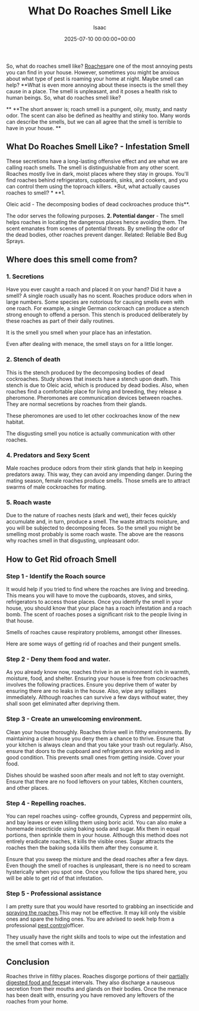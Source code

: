 ﻿---
title: What Do Roaches Smell Like
description: So, what do roaches smell like? Roaches are one of the most annoying pests you can find in your house. However, sometimes you might be anxious about what type...
slug: /what-do-roaches-smell-like/
date: 2025-07-10 00:00:00+00:00
lastmod: 2025-07-10 00:00:00+03:00
author: Isaac
categories:
- Guide
- Roaches
tags:
- guide
- roache
- smell
layout: post
---

So, what do roaches smell like? [Roaches](http://npic.orst.edu/pest/roach.html)are one of the most annoying pests you can find in your house. However, sometimes you might be anxious about what type of pest is roaming your home at night. Maybe smell can help? **What is even more annoying about these insects is the smell they cause in a place. The smell is unpleasant, and it poses a health risk to human beings. So, what do roaches smell like?

** **The short answer is; roach smell is a pungent, oily, musty, and nasty odor. The scent can also be defined as healthy and stinky too. Many words can describe the smells, but we can all agree that the smell is terrible to have in your house. **

##  What Do Roaches Smell Like? - Infestation Smell

These secretions have a long-lasting offensive effect and are what we are calling roach smells. The smell is distinguishable from any other scent. Roaches mostly live in dark, moist places where they stay in groups. You'll find roaches behind refrigerators, cupboards, sinks, and cookers, and you can control them using the toproach killers. *But, what actually causes roaches to smell? * **1.

Oleic acid - The decomposing bodies of dead cockroaches produce this**.

The odor serves the following purposes. **2. Potential danger** - The smell helps roaches in locating the dangerous places hence avoiding them. The scent emanates from scenes of potential threats. By smelling the odor of the dead bodies, other roaches prevent danger. Related: Reliable Bed Bug Sprays.

##  **Where does this smell come from?**

###  **1. Secretions**

Have you ever caught a roach and placed it on your hand? Did it have a smell? A single roach usually has no scent. Roaches produce odors when in large numbers. Some species are notorious for causing smells even with one roach. For example, a single German cockroach can produce a stench strong enough to offend a person. This stench is produced deliberately by these roaches as part of their daily routines.

It is the smell you smell when your place has an infestation.

Even after dealing with menace, the smell stays on for a little longer.

###  **2. Stench of death**

This is the stench produced by the decomposing bodies of dead cockroaches. Study shows that insects have a stench upon death. This stench is due to Oleic acid, which is produced by dead bodies. Also, when roaches find a comfortable place for living and breeding, they release a pheromone. Pheromones are communication devices between roaches. They are normal secretions by roaches from their glands.

These pheromones are used to let other cockroaches know of the new habitat.

The disgusting smell you notice is actually communication with other roaches.

###  **4. Predators and Sexy Scent**

Male roaches produce odors from their stink glands that help in keeping predators away. This way, they can avoid any impending danger. During the mating season, female roaches produce smells. Those smells are to attract swarms of male cockroaches for mating.

###  **5. Roach waste**

Due to the nature of roaches nests (dark and wet), their feces quickly accumulate and, in turn, produce a smell. The waste attracts moisture, and you will be subjected to decomposing feces. So the smell you might be smelling most probably is some roach waste. The above are the reasons why roaches smell in that disgusting, unpleasant odor.

##  **How to G****et Rid of****roach Smell**

###  **Step 1 - Identify the Roach source**

It would help if you tried to find where the roaches are living and breeding. This means you will have to move the cupboards, stoves, and sinks, refrigerators to access those places. Once you identify the smell in your house, you should know that your place has a roach infestation and a roach bomb. The scent of roaches poses a significant risk to the people living in that house.

Smells of roaches cause respiratory problems, amongst other illnesses.

Here are some ways of getting rid of roaches and their pungent smells.

###  **Step 2 - Deny them food and water.**

As you already know now, roaches thrive in an environment rich in warmth, moisture, food, and shelter. Ensuring your house is free from cockroaches involves the following practices. Ensure you deprive them of water by ensuring there are no leaks in the house. Also, wipe any spillages immediately. Although roaches can survive a few days without water, they shall soon get eliminated after depriving them.

###  **Step 3 - Create an unwelcoming environment.**

Clean your house thoroughly. Roaches thrive well in filthy environments. By maintaining a clean house you deny them a chance to thrive. Ensure that your kitchen is always clean and that you take your trash out regularly. Also, ensure that doors to the cupboard and refrigerators are working and in good condition. This prevents small ones from getting inside. Cover your food.

Dishes should be washed soon after meals and not left to stay overnight. Ensure that there are no food leftovers on your tables, Kitchen counters, and other places.

###  **Step 4 - Repelling roaches.**

You can repel roaches using- coffee grounds, Cypress and peppermint oils, and bay leaves or even killing them using boric acid. You can also make a homemade insecticide using baking soda and sugar. Mix them in equal portions, then sprinkle them in your house. Although this method does not entirely eradicate roaches, it kills the visible ones. Sugar attracts the roaches then the baking soda kills them after they consume it.

Ensure that you sweep the mixture and the dead roaches after a few days. Even though the smell of roaches is unpleasant, there is no need to scream hysterically when you spot one. Once you follow the tips shared here, you will be able to get rid of that infestation.

###  **Step 5 - Professional assistance**

I am pretty sure that you would have resorted to grabbing an insecticide and [spraying the roaches](https://pestpolicy.com/raid-ant-roach-killer-insecticide-spray-review/).This may not be effective. It may kill only the visible ones and spare the hiding ones. You are advised to seek help from a professional [pest control](https://pestpolicy.com/flying-ants-vs-termites/)officer.

They usually have the right skills and tools to wipe out the infestation and the smell that comes with it.

##  Conclusion

Roaches thrive in filthy places. Roaches disgorge portions of their [partially digested food and feces](https://pestpolicy.com/what-does-roach-poop-look-like/)at intervals. They also discharge a nauseous secretion from their mouths and glands on their bodies. Once the menace has been dealt with, ensuring you have removed any leftovers of the roaches from your home.

